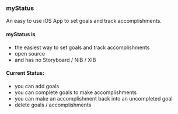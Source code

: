 ### myStatus

An easy to use iOS App to set goals and track accomplishments.

#### myStatus is
- the easiest way to set goals and track accomplishments
- open source
- and has no Storyboard / NIB / XIB

#### Current Status:
- you can add goals
- you can complete goals to make accomplishments
- you can make an accomplishment back into an uncompleted goal
- delete goals / accomplishments
